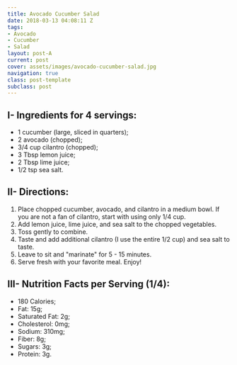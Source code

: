 ```yaml
---
title: Avocado Cucumber Salad
date: 2018-03-13 04:08:11 Z
tags:
- Avocado
- Cucumber
- Salad
layout: post-A
current: post
cover: assets/images/avocado-cucumber-salad.jpg
navigation: true
class: post-template
subclass: post
---
```


## I- Ingredients for 4 servings:  
* 1 cucumber (large, sliced in quarters);
* 2 avocado (chopped);
* 3/4 cup cilantro (chopped);
* 3 Tbsp lemon juice;
* 2 Tbsp lime juice;
* 1/2 tsp sea salt.

## II- Directions:
1. Place chopped cucumber, avocado, and cilantro in a medium bowl. If you are not a fan of cilantro, start with using only 1/4 cup.
1. Add lemon juice, lime juice, and sea salt to the chopped vegetables. 
1. Toss gently to combine. 
1. Taste and add additional cilantro (I use the entire 1/2 cup) and sea salt to taste. 
1. Leave to sit and "marinate" for 5 - 15 minutes. 
1. Serve fresh with your favorite meal. Enjoy!


## III- Nutrition Facts per Serving (1/4):
* 180 Calories;
* Fat: 15g;
* Saturated Fat: 2g;
* Cholesterol: 0mg;
* Sodium: 310mg;
* Fiber: 8g;
* Sugars: 3g;
* Protein: 3g.
